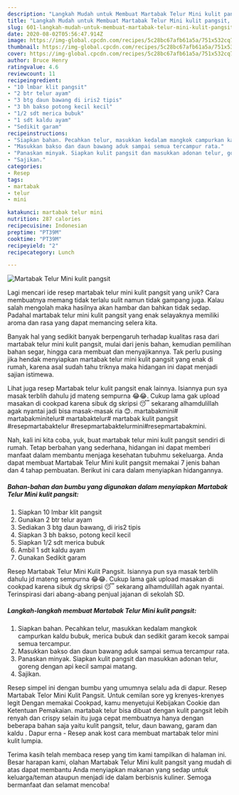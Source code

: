 ```yaml
---
description: "Langkah Mudah untuk Membuat Martabak Telur Mini kulit pangsit, Menggugah Selera"
title: "Langkah Mudah untuk Membuat Martabak Telur Mini kulit pangsit, Menggugah Selera"
slug: 601-langkah-mudah-untuk-membuat-martabak-telur-mini-kulit-pangsit-menggugah-selera
date: 2020-08-02T05:56:47.914Z
image: https://img-global.cpcdn.com/recipes/5c28bc67afb61a5a/751x532cq70/martabak-telur-mini-kulit-pangsit-foto-resep-utama.jpg
thumbnail: https://img-global.cpcdn.com/recipes/5c28bc67afb61a5a/751x532cq70/martabak-telur-mini-kulit-pangsit-foto-resep-utama.jpg
cover: https://img-global.cpcdn.com/recipes/5c28bc67afb61a5a/751x532cq70/martabak-telur-mini-kulit-pangsit-foto-resep-utama.jpg
author: Bruce Henry
ratingvalue: 4.6
reviewcount: 11
recipeingredient:
- "10 lmbar klit pangsit"
- "2 btr telur ayam"
- "3 btg daun bawang di iris2 tipis"
- "3 bh bakso potong kecil kecil"
- "1/2 sdt merica bubuk"
- "1 sdt kaldu ayam"
- "Sedikit garam"
recipeinstructions:
- "Siapkan bahan. Pecahkan telur, masukkan kedalam mangkok campurkan kaldu bubuk, merica bubuk dan sedikit garam kecok sampai semua tercampur."
- "Masukkan bakso dan daun bawang aduk sampai semua tercampur rata."
- "Panaskan minyak. Siapkan kulit pangsit dan masukkan adonan telur, goreng dengan api kecil sampai matang."
- "Sajikan."
categories:
- Resep
tags:
- martabak
- telur
- mini

katakunci: martabak telur mini 
nutrition: 287 calories
recipecuisine: Indonesian
preptime: "PT39M"
cooktime: "PT39M"
recipeyield: "2"
recipecategory: Lunch

---
```



![Martabak Telur Mini kulit pangsit](https://img-global.cpcdn.com/recipes/5c28bc67afb61a5a/751x532cq70/martabak-telur-mini-kulit-pangsit-foto-resep-utama.jpg)

Lagi mencari ide resep martabak telur mini kulit pangsit yang unik? Cara membuatnya memang tidak terlalu sulit namun tidak gampang juga. Kalau salah mengolah maka hasilnya akan hambar dan bahkan tidak sedap. Padahal martabak telur mini kulit pangsit yang enak selayaknya memiliki aroma dan rasa yang dapat memancing selera kita.

Banyak hal yang sedikit banyak berpengaruh terhadap kualitas rasa dari martabak telur mini kulit pangsit, mulai dari jenis bahan, kemudian pemilihan bahan segar, hingga cara membuat dan menyajikannya. Tak perlu pusing jika hendak menyiapkan martabak telur mini kulit pangsit yang enak di rumah, karena asal sudah tahu triknya maka hidangan ini dapat menjadi sajian istimewa.

Lihat juga resep Martabak telur kulit pangsit enak lainnya. Isiannya pun sya masak terblih dahulu jd mateng sempurna 😂😂. Cukup lama gak upload masakan di cookpad karena sibuk dg skripsi 😴 sekarang alhamdulillah agak nyantai jadi bisa masak-masak ria 😊. martabakmini# martabakminitelur# martabaktelur# martabak kulit pangsit #resepmartabaktelur #resepmartabaktelurmini#resepmartabakmini.


Nah, kali ini kita coba, yuk, buat martabak telur mini kulit pangsit sendiri di rumah. Tetap berbahan yang sederhana, hidangan ini dapat memberi manfaat dalam membantu menjaga kesehatan tubuhmu sekeluarga. Anda dapat membuat Martabak Telur Mini kulit pangsit memakai 7 jenis bahan dan 4 tahap pembuatan. Berikut ini cara dalam menyiapkan hidangannya.

<!--inarticleads1-->

##### Bahan-bahan dan bumbu yang digunakan dalam menyiapkan Martabak Telur Mini kulit pangsit:

1. Siapkan 10 lmbar klit pangsit
1. Gunakan 2 btr telur ayam
1. Sediakan 3 btg daun bawang, di iris2 tipis
1. Siapkan 3 bh bakso, potong kecil kecil
1. Siapkan 1/2 sdt merica bubuk
1. Ambil 1 sdt kaldu ayam
1. Gunakan Sedikit garam


Resep Martabak Telur Mini Kulit Pangsit. Isiannya pun sya masak terblih dahulu jd mateng sempurna 😂😂. Cukup lama gak upload masakan di cookpad karena sibuk dg skripsi 😴 sekarang alhamdulillah agak nyantai. Terinspirasi dari abang-abang penjual jajanan di sekolah SD. 

<!--inarticleads2-->

##### Langkah-langkah membuat Martabak Telur Mini kulit pangsit:

1. Siapkan bahan. Pecahkan telur, masukkan kedalam mangkok campurkan kaldu bubuk, merica bubuk dan sedikit garam kecok sampai semua tercampur.
1. Masukkan bakso dan daun bawang aduk sampai semua tercampur rata.
1. Panaskan minyak. Siapkan kulit pangsit dan masukkan adonan telur, goreng dengan api kecil sampai matang.
1. Sajikan.


Resep simpel ini dengan bumbu yang umumnya selalu ada di dapur. Resep Martabak Telor Mini Kulit Pangsit. Untuk cemilan sore yg krenyes-krenyes legit Dengan memakai Cookpad, kamu menyetujui Kebijakan Cookie dan Ketentuan Pemakaian. martabak telur bisa dibuat dengan kulit pangsit lebih renyah dan crispy selain itu juga cepat membuatnya hanya dengan beberapa bahan saja yaitu kulit pangsit, telur, daun bawang, garam dan kaldu . Dapur erna - Resep anak kost cara membuat martabak telor mini kulit lumpia. 

Terima kasih telah membaca resep yang tim kami tampilkan di halaman ini. Besar harapan kami, olahan Martabak Telur Mini kulit pangsit yang mudah di atas dapat membantu Anda menyiapkan makanan yang sedap untuk keluarga/teman ataupun menjadi ide dalam berbisnis kuliner. Semoga bermanfaat dan selamat mencoba!
